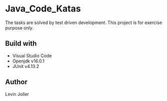 # Java_Code_Katas

The tasks are solved by test driven development. This project is for exercise purpose only.

## Build with

- Visual Studio Code
- Openjdk v16.0.1
- JUnit v4.13.2

## Author

Levin Joller
